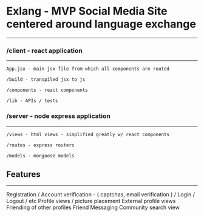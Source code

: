 # Exlang - MVP Social Media Site centered around language exchange
******
### /client - react application
--- 
	App.jsx - main jsx file from which all components are routed
	
	/build - transpiled jsx to js
	
	/components - react components
	
	/lib - APIs / tests

### /server - node express application
---
	/views - html views - simplified greatly w/ react components 

	/routes - express routers

	/models - mongoose models


## Features
---
Registration / Account verification - ( captchas, email verification ) / Login / Logout / etc
Profile views / picture placement
External profile views
Friending of other profiles
Friend Messaging
Community search view 
